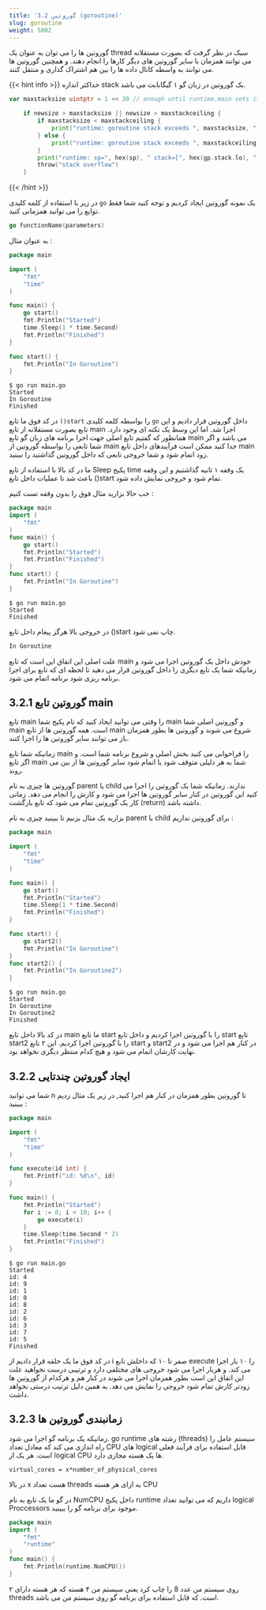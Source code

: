 ```yaml
---
title: '3.2 گوروتین (goroutine)'
slug: goroutine
weight: 5002
---
```


گوروتین ها را می توان به عنوان یک thread سبک در نظر گرفت که بصورت مستقلانه می توانند همزمان با سایر گوروتین های دیگر کارها را انجام دهند. و همچنین گوروتین ها می توانند به واسطه کانال داده ها را بین هم اشتراک گذاری و منتقل کنند.

{{< hint info >}}
حداکثر اندازه stack یک گوروتین در زبان گو ۱ گیگابایت می باشد.

```go
var maxstacksize uintptr = 1 << 20 // enough until runtime.main sets it for real

	if newsize > maxstacksize || newsize > maxstackceiling {
		if maxstacksize < maxstackceiling {
			print("runtime: goroutine stack exceeds ", maxstacksize, "-byte limit\n")
		} else {
			print("runtime: goroutine stack exceeds ", maxstackceiling, "-byte limit\n")
		}
		print("runtime: sp=", hex(sp), " stack=[", hex(gp.stack.lo), ", ", hex(gp.stack.hi), "]\n")
		throw("stack overflow")
	}
```

{{< /hint >}}


در زیر با استفاده از کلمه کلیدی `go` یک نمونه گوروتین ایجاد کردیم و توجه کنید شما فقط توابع را می توانید همزمانی کنید.

```go
go functionName(parameters)
```

به عنوان مثال :

```go
package main

import (
    "fmt"
    "time"
)

func main() {
    go start()
    fmt.Println("Started")
    time.Sleep(1 * time.Second)
    fmt.Println("Finished")
}

func start() {
    fmt.Println("In Goroutine")
}
```

```shell
$ go run main.go
Started
In Goroutine
Finished
```


در کد فوق ما تابع `()start` را بواسطه کلمه کلیدی `go` داخل گوروتین قرار دادیم و این تابع بصورت مستقلانه از تابع main اجرا شد. اما این وسط یک نکته ای وجود دارد. همانطور که گفتیم تابع اصلی جهت اجرا برنامه های زبان گو تابع main می باشد و اگر شما تابعی را بواسطه گوروتین از main جدا کنید ممکن است فرآیندهای داخل تابع main زود اتمام شود و شما خروجی تابعی که داخل گوروتین گذاشتید را نبینید.

ما در کد بالا با استفاده از تابع Sleep پکیج time یک وقفه ۱ ثانیه گذاشتیم و این وقفه باعث شد تا عملیات داخل تابع ()start تمام شود و خروجی نمایش داده شود.


خب حالا بزارید مثال فوق را بدون وقفه تست کنیم :

```go
package main
import (
    "fmt"
)
func main() {
    go start()
    fmt.Println("Started")
    fmt.Println("Finished")
}
func start() {
    fmt.Println("In Goroutine")
}
```

```shell
$ go run main.go
Started
Finished
```

در خروجی بالا هرگز پیغام داخل تابع ()start چاپ نمی شود.

```go
In Goroutine
```

علت اصلی این اتفاق این است که تابع main خودش داخل یک گوروتین اجرا می شود و زمانیکه شما یک تابع دیگری را داخل گوروتین قرار می دهید تا لحظه ای که تابع برای اجرا برنامه ریزی شود برنامه اتمام می شود.

## 3.2.1 گوروتین تابع main

تابع main را وقتی می توانید ایجاد کنید که نام پکیج شما main و گوروتین اصلی شما main است. همه گوروتین ها از تابع main شروع می شوند و گوروتین ها بطور همزمان باز می توانند سایر گوروتین ها را اجرا کنند.

زمانیکه شما تابع main را فراخوانی می کنید بخش اصلی و شروع برنامه شما است. و اگر تابع main شما به هر دلیلی متوقف شود یا اتمام شود سایر گوروتین ها از بین می روند.

گوروتین ها چیزی به نام parent یا child ندارند. زمانیکه شما یک گوروتین را اجرا می کنید این گوروتین در کنار سایر گوروتین ها اجرا می شود و کارش را انجام می دهد. زمانی کار یک گوروتین تمام می شود که تابع بازگشت (return) داشته باشد.

بزارید یک مثال بزنیم تا ببینید چیزی به نام parent یا child برای گوروتین نداریم :

```go
package main

import (
    "fmt"
    "time"
)

func main() {
    go start()
    fmt.Println("Started")
    time.Sleep(1 * time.Second)
    fmt.Println("Finished")
}

func start() {
    go start2()
    fmt.Println("In Goroutine")
}
func start2() {
    fmt.Println("In Goroutine2")
}
```

```shell
$ go run main.go
Started
In Goroutine
In Goroutine2
Finished
```

در کد بالا داخل تابع main ما تابع start را با گوروتین اجرا کردیم و داخل تابع start تابع start2 را با گوروتین اجرا کردیم. این ۲ تابع start و start2 در کنار هم اجرا می شود و در نهایت کارشان اتمام می شود و هیچ کدام منتظر دیگری نخواهد بود.

## 3.2.2 ایجاد گوروتین چندتایی

شما می توانید n تا گوروتین بطور همزمان در کنار هم اجرا کنید, در زیر یک مثال زدیم ببینید :

```go
package main

import (
    "fmt"
    "time"
)

func execute(id int) {
    fmt.Printf("id: %d\n", id)
}

func main() {
    fmt.Println("Started")
    for i := 0; i < 10; i++ {
        go execute(i)
    }
    time.Sleep(time.Second * 2)
    fmt.Println("Finished")
}
```

```shell
$ go run main.go
Started
id: 4
id: 9
id: 1
id: 0
id: 8
id: 2
id: 6
id: 3
id: 7
id: 5
Finished
```

در کد فوق ما یک حلقه قرار دادیم از i صفر تا ۱۰ که داخلش تابع execute را ۱۰ بار اجرا می کند. و هربار اجرا می شود خروجی های مختلفی دارد و ترتیبی درست نخواهید علت این اتفاق این است بطور همزمان اجرا می شوند در کنار هم و هرکدام از گوروتین ها زودتر کارش تمام شود خروجی را نمایش می دهد. به همین دلیل ترتیب درستی نخواهد داشت.

## 3.2.3 زمانبندی گوروتین ها

زمانیکه یک برنامه گو اجرا می شود. go runtime رشته های (threads) سیستم عامل را راه اندازی می کند که معادل تعداد CPU های logical قابل استفاده برای فرآیند فعلی است. هر یک از logical CPU ها یک هسته مجازی دارد.

```shell
virtual_cores = x*number_of_physical_cores
```

در بالا x هست تعداد threads به ازای هر هسته CPU

در گو ما یک تابع به نام NumCPU داخل پکیج runtime داریم که می توانید تعداد logical Proccessors موجود برای برنامه گو را ببینید.

```go
package main
import (
    "fmt"
    "runtime"
)
func main() {
    fmt.Println(runtime.NumCPU())
}
```

روی سیستم من عدد 8 را چاپ کرد یعنی سیستم من ۴ هسته که هر هسته دارای ۲ threads است. که قابل استفاده برای برنامه گو روی سیستم من می باشد.




